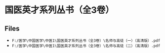 # 国医英才系列丛书（全3卷）

## Files

- `F:/医学\中国医学\中医1\国医英才系列丛书（全3卷）\名师与高徒（一）（高清版）.pdf`
- `F:/医学\中国医学\中医1\国医英才系列丛书（全3卷）\名师与高徒（二）（高清版）.pdf`
